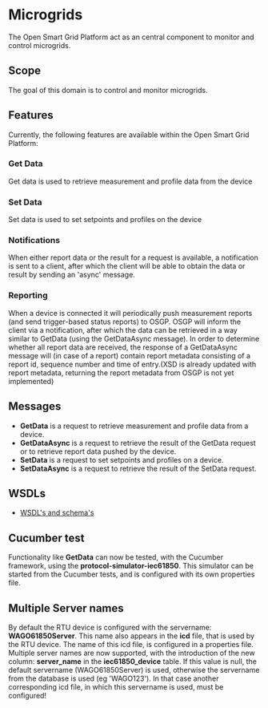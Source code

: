 # Microgrids

The Open Smart Grid Platform act as an central component to monitor and control microgrids.

## Scope

The goal of this domain is to control and monitor microgrids.

## Features

Currently, the following features are available within the Open Smart Grid Platform:

### Get Data

Get data is used to retrieve measurement and profile data from the device

### Set Data

Set data is used to set setpoints and profiles on the device

### Notifications

When either report data or the result for a request is available, a notification is sent to a client, after which the client will be able to obtain the data or result by sending an 'async' message.

### Reporting

When a device is connected it will periodically push measurement reports \(and send trigger-based status reports\) to OSGP. OSGP will inform the client via a notification, after which the data can be retrieved in a way similar to GetData \(using the GetDataAsync message\). In order to determine whether all report data are received, the response of a GetDataAsync message will \(in case of a report\) contain report metadata consisting of a report id, sequence number and time of entry.\(XSD is already updated with report metadata, returning the report metadata from OSGP is not yet implemented\)

## Messages

* **GetData** is a request to retrieve measurement and profile data from a device.
* **GetDataAsync** is a request to retrieve the result of the GetData request or to retrieve report data pushed by the device.
* **SetData** is a request to set setpoints and profiles on a device.
* **SetDataAsync** is a request to retrieve the result of the SetData request.

## WSDLs

* [WSDL's and schema's](https://github.com/OSGP/open-smart-grid-platform/tree/development/osgp/shared/osgp-ws-microgrids/src/main/resources)

## Cucumber test

Functionality like **GetData** can now be tested, with the Cucumber framework, using the **protocol-simulator-iec61850**. This simulator can be started from the Cucumber tests, and is configured with its own properties file.

## Multiple Server names

By default the RTU device is configured with the servername: **WAGO61850Server**. This name also appears in the **icd** file, that is used by the RTU device. The name of this icd file, is configured in a properties file. Multiple server names are now supported, with the introduction of the new column: **server\_name** in the **iec61850\_device** table. If this value is null, the default servername \(WAGO61850Server\) is used, otherwise the servername from the database is used \(eg 'WAGO123'\). In that case another corresponding icd file, in which this servername is used, must be configured!

